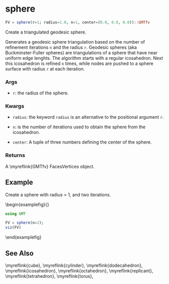 # sphere

```julia
FV = sphere(r=1; radius=1.0, n=1, center=(0.0, 0.0, 0.0))::GMTfv
```

Create a triangulated geodesic sphere. 

Generates a geodesic sphere triangulation based on the number of refinement iterations `n`
and the radius `r`. Geodesic spheres (aka Buckminster-Fuller spheres) are triangulations
of a sphere that have near uniform edge lenghts.  The algorithm starts with a regular
icosahedron. Next this icosahedron is refined `n` times, while nodes are pushed to a sphere
surface with radius `r` at each iteration.

### Args
- `r`: the radius of the sphere.

### Kwargs
- `radius`: the keyword `radius` is an alternative to the positional argument `r`.

- `n`: is the number of iterations used to obtain the sphere from the icosahedron.

- `center`: A tuple of three numbers defining the center of the sphere.

### Returns
A \myreflink{GMTfv} FacesVertices object.

Example
-------

Create a sphere with radius = 1, and two iterations.

\begin{examplefig}{}
```julia
using GMT

FV = sphere(n=2);
viz(FV)
```
\end{examplefig}

See Also
--------

\myreflink{cube}, \myreflink{cylinder}, \myreflink{dodecahedron}, \myreflink{icosahedron}, \myreflink{octahedron}, \myreflink{replicant}, \myreflink{tetrahedron}, \myreflink{torus},  
